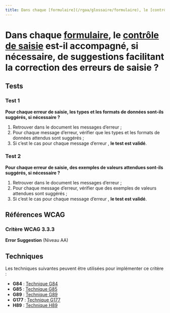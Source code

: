 ```yaml
---
title: Dans chaque [formulaire](/rgaa/glossaire/formulaire), le [contrôle de saisie](/rgaa/glossaire/controle-de-saisie-formulaire) est-il accompagné, si nécessaire, de suggestions facilitant la correction des erreurs de saisie ?
---
```


# Dans chaque [formulaire](/rgaa/glossaire/formulaire), le [contrôle de saisie](/rgaa/glossaire/controle-de-saisie-formulaire) est-il accompagné, si nécessaire, de suggestions facilitant la correction des erreurs de saisie ?



## Tests

### Test 1

**Pour chaque erreur de saisie, les types et les formats de données sont-ils suggérés, si nécessaire ?**

1. Retrouver dans le document les messages d’erreur ;
2. Pour chaque message d’erreur, vérifier que les types et les formats de données attendus sont suggérés ;
3. Si c’est le cas pour chaque message d’erreur , **le test est validé**.

### Test 2

**Pour chaque erreur de saisie, des exemples de valeurs attendues sont-ils suggérés, si nécessaire ?**

1. Retrouver dans le document les messages d’erreur ;
2. Pour chaque message d’erreur, vérifier que des exemples de valeurs attendues sont suggérés ;
3. Si c’est le cas pour chaque message d’erreur , **le test est validé**.



## Références WCAG

### Critère WCAG 3.3.3

**Error Suggestion** (Niveau AA)



## Techniques

Les techniques suivantes peuvent être utilisées pour implémenter ce critère :

- **G84** : [Technique G84](https://www.w3.org/WAI/WCAG21/Techniques/html/G84)
- **G85** : [Technique G85](https://www.w3.org/WAI/WCAG21/Techniques/html/G85)
- **G89** : [Technique G89](https://www.w3.org/WAI/WCAG21/Techniques/html/G89)
- **G177** : [Technique G177](https://www.w3.org/WAI/WCAG21/Techniques/html/G177)
- **H89** : [Technique H89](https://www.w3.org/WAI/WCAG21/Techniques/html/H89)
